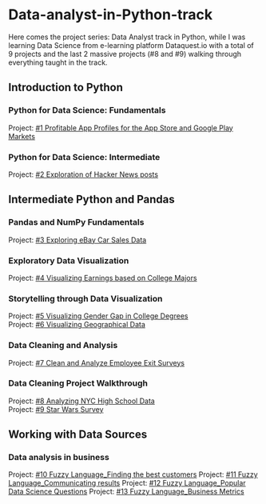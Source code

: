 # **Data-analyst-in-Python-track**

Here comes the project series: Data Analyst track in Python, while I was learning Data Science from e-learning platform Dataquest.io with a total of 9 projects and the last 2 massive projects (#8 and #9) walking through everything taught in the track.

## Introduction to Python

### Python for Data Science: Fundamentals

Project: [#1 Profitable App Profiles for the App Store and Google Play Markets](https://github.com/emmanguyen102/Data-analyst-in-Python-project-series/blob/master/%231%20Profitable%20App%20Profiles%20for%20Google%20Play%20and%20App%20Store%20Markets.ipynb)

### Python for Data Science: Intermediate

Project: [#2 Exploration of Hacker News posts](https://github.com/emmanguyen102/Data-analyst-in-Python-project-series/blob/master/%232%20Exploration%20of%20Hacker%20News%20posts%20.ipynb)

## Intermediate Python and Pandas

### Pandas and NumPy Fundamentals

Project: [#3 Exploring eBay Car Sales Data](https://github.com/emmanguyen102/Data-analyst-in-Python-project-series/blob/master/%233%20Exploring%20eBay%20Car%20Sale%20Data.ipynb)

### Exploratory Data Visualization

Project: [#4 Visualizing Earnings based on College Majors](https://github.com/emmanguyen102/Data-analyst-in-Python-project-series/blob/master/%234%20Visualizing%20Earnings%20based%20on%20College%20Majors.ipynb)

### Storytelling through Data Visualization

Project: [#5 Visualizing Gender Gap in College Degrees]()
<br>
Project: [#6 Visualizing Geographical Data]()

### Data Cleaning and Analysis

Project: [#7 Clean and Analyze Employee Exit Surveys]()

### Data Cleaning Project Walkthrough

Project: [#8 Analyzing NYC High School Data]()
<br>
Project: [#9 Star Wars Survey]()

## Working with Data Sources

### Data analysis in business

Project: [#10 Fuzzy Language_Finding the best customers](https://github.com/emmanguyen102/Dataquest-Data-analyst-in-Python-portfolio/blob/master/%2310%20Fuzzy%20Language_Finding%20the%20best%20customers.ipynb)
Project: [#11 Fuzzy Language_Communicating results]()
Project: [#12 Fuzzy Language_Popular Data Science Questions]()
Project: [#13 Fuzzy Language_Business Metrics]()

